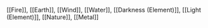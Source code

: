 [[Fire]], [[Earth]], [[Wind]], [[Water]], [[Darkness (Element)]], [[Light (Element)]], [[Nature]], [[Metal]]